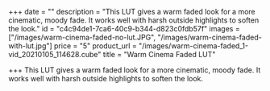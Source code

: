 +++
date = ""
description = "This LUT gives a warm faded look for a more cinematic, moody fade. It works well with harsh outside highlights to soften the look."
id = "c4c94de1-7ca6-40c9-b344-d823c0fdb57f"
images = ["/images/warm-cinema-faded-no-lut.JPG", "/images/warm-cinema-faded-with-lut.jpg"]
price = "5"
product_url = "/images/warm-cinema-faded_1-vid_20210105_114628.cube"
title = "Warm Cinema Faded LUT"

+++
This LUT gives a warm faded look for a more cinematic, moody fade. It works well with harsh outside highlights to soften the look.